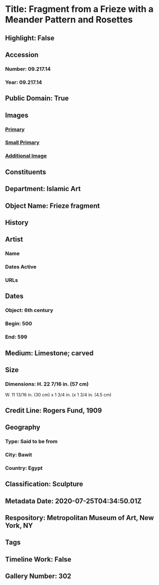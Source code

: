 # Title: Fragment from a Frieze with a Meander Pattern and Rosettes
## Highlight: False
## Accession
### Number: 09.217.14
### Year: 09.217.14
## Public Domain: True
## Images
### [Primary](https://images.metmuseum.org/CRDImages/is/original/118072.jpg)
### [Small Primary](https://images.metmuseum.org/CRDImages/is/web-large/118072.jpg)
### [Additional Image](https://images.metmuseum.org/CRDImages/is/original/sf09-217-5+14s1.jpg)
## Constituents
## Department: Islamic Art
## Object Name: Frieze fragment
## History
## Artist
### Name
### Dates Active
### URLs
## Dates
### Object: 6th century
### Begin: 500
### End: 599
## Medium: Limestone; carved
## Size
### Dimensions: H. 22 7/16 in. (57 cm)
W. 11 13/16 in. (30 cm) x 1 3/4 in.  (x 1 3/4 in. (4.5 cm)
## Credit Line: Rogers Fund, 1909
## Geography
### Type: Said to be from
### City: Bawit
### Country: Egypt
## Classification: Sculpture
## Metadata Date: 2020-07-25T04:34:50.01Z
## Respository: Metropolitan Museum of Art, New York, NY
## Tags
## Timeline Work: False
## Gallery Number: 302